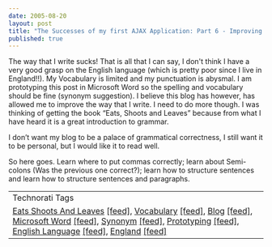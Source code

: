 ```yaml
---
date: 2005-08-20
layout: post
title: "The Successes of my first AJAX Application: Part 6 - Improving my Grammar"
published: true
---
```

The way that I write sucks!  That is all that I can say, I don't think I have a very good grasp on the English language (which is pretty poor since I live in England!!).  My Vocabulary is limited and my punctuation is abysmal.  I am prototyping this post in Microsoft Word so the spelling and vocabulary should be fine (synonym suggestion).  I believe this blog has however, has allowed me to improve the way that I write.  I need to do more though.  I was thinking of getting the book “Eats, Shoots and Leaves” because from what I have heard it is a great introduction to grammar.<p />I don’t want my blog to be a palace of grammatical correctness, I still want it to be personal, but I would like it to read well.  <p />So here goes.  Learn where to put commas correctly; learn about Semi-colons (Was the previous one correct?); learn how to structure sentences and learn how to structure sentences and paragraphs.<p /><table class="TechnoratiHead TagHeader">
<tr><td>Technorati Tags</td></tr>
<tr class="Technorati"><td>
<a href="http://www.technorati.com/tag/Eats%20Shoots%20And%20Leaves" class="Tag" rel="tag">Eats Shoots And Leaves</a> <a href="http://feeds.technorati.com/feed/posts/tag/Eats%20Shoots%20And%20Leaves" class="Tag">[feed]</a>, <a href="http://www.technorati.com/tag/Vocabulary" class="Tag" rel="tag">Vocabulary</a> <a href="http://feeds.technorati.com/feed/posts/tag/Vocabulary" class="Tag">[feed]</a>, <a href="http://www.technorati.com/tag/Blog" class="Tag" rel="tag">Blog</a> <a href="http://feeds.technorati.com/feed/posts/tag/Blog" class="Tag">[feed]</a>, <a href="http://www.technorati.com/tag/Microsoft%20Word" class="Tag" rel="tag">Microsoft Word</a> <a href="http://feeds.technorati.com/feed/posts/tag/Microsoft%20Word" class="Tag">[feed]</a>, <a href="http://www.technorati.com/tag/Synonym" class="Tag" rel="tag">Synonym</a> <a href="http://feeds.technorati.com/feed/posts/tag/Synonym" class="Tag">[feed]</a>, <a href="http://www.technorati.com/tag/Prototyping" class="Tag" rel="tag">Prototyping</a> <a href="http://feeds.technorati.com/feed/posts/tag/Prototyping" class="Tag">[feed]</a>, <a href="http://www.technorati.com/tag/English%20Language" class="Tag" rel="tag">English Language</a> <a href="http://feeds.technorati.com/feed/posts/tag/English%20Language" class="Tag">[feed]</a>, <a href="http://www.technorati.com/tag/England" class="Tag" rel="tag">England</a> <a href="http://feeds.technorati.com/feed/posts/tag/England" class="Tag">[feed]</a>
</td></tr>
</table><div class="blogger-post-footer"><img class="posterous_download_image" src="https://blogger.googleusercontent.com/tracker/8109338-112453021276275409?l=www.kinlan.co.uk%2Findex.html" height="1" alt="" width="1" /></div>

